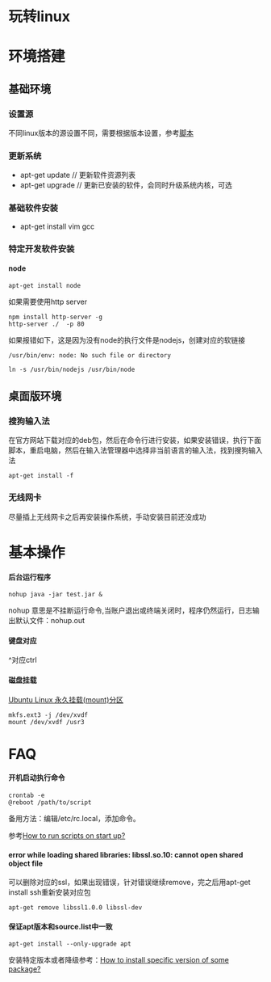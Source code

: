 # 玩转linux

# 环境搭建

## 基础环境

### 设置源

不同linux版本的源设置不同，需要根据版本设置，参考[脚本]()
  
### 更新系统

- apt-get update  // 更新软件资源列表
- apt-get upgrade // 更新已安装的软件，会同时升级系统内核，可选
  
### 基础软件安装

- apt-get install vim gcc
  
### 特定开发软件安装

#### node
  
```
apt-get install node
```

如果需要使用http server

```
npm install http-server -g
http-server ./  -p 80
```
    
如果报错如下，这是因为没有node的执行文件是nodejs，创建对应的软链接

```
/usr/bin/env: node: No such file or directory
```

```
ln -s /usr/bin/nodejs /usr/bin/node
```
    
## 桌面版环境

### 搜狗输入法
在官方网站下载对应的deb包，然后在命令行进行安装，如果安装错误，执行下面脚本，重启电脑，然后在输入法管理器中选择非当前语言的输入法，找到搜狗输入法  

```
apt-get install -f
```

### 无线网卡

尽量插上无线网卡之后再安装操作系统，手动安装目前还没成功

# 基本操作

#### 后台运行程序

```
nohup java -jar test.jar &
```

nohup 意思是不挂断运行命令,当账户退出或终端关闭时，程序仍然运行，日志输出默认文件：nohup.out

#### 键盘对应

^对应ctrl

#### 磁盘挂载

[Ubuntu Linux 永久挂载(mount)分区](http://www.linuxidc.com/Linux/2014-04/100488.htm)

```
mkfs.ext3 -j /dev/xvdf
mount /dev/xvdf /usr3
```

# FAQ

#### 开机启动执行命令

```
crontab -e
@reboot /path/to/script
```

备用方法：编辑/etc/rc.local，添加命令。

参考[How to run scripts on start up?](https://askubuntu.com/questions/814/how-to-run-scripts-on-start-up)

#### error while loading shared libraries: libssl.so.10: cannot open shared object file

可以删除对应的ssl，如果出现错误，针对错误继续remove，完之后用apt-get install ssh重新安装对应包

```
apt-get remove libssl1.0.0 libssl-dev
```

#### 保证apt版本和source.list中一致
```
apt-get install --only-upgrade apt
```
安装特定版本或者降级参考：[How to install specific version of some package? ](https://askubuntu.com/questions/428772/how-to-install-specific-version-of-some-package/428778)
